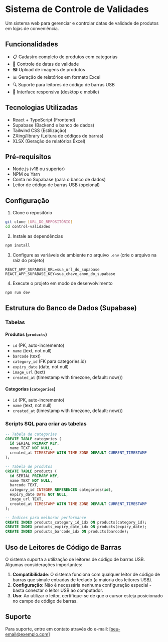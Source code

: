 # Sistema de Controle de Validades

Um sistema web para gerenciar e controlar datas de validade de produtos em lojas de conveniência.

## Funcionalidades

- 📋 Cadastro completo de produtos com categorias
- 📅 Controle de datas de validade
- 🖼️ Upload de imagens de produtos
- 📊 Geração de relatórios em formato Excel
- 🔍 Suporte para leitores de código de barras USB
- 📱 Interface responsiva (desktop e mobile)

## Tecnologias Utilizadas

- React + TypeScript (Frontend)
- Supabase (Backend e banco de dados)
- Tailwind CSS (Estilização)
- ZXing/library (Leitura de códigos de barras)
- XLSX (Geração de relatórios Excel)

## Pré-requisitos

- Node.js (v18 ou superior)
- NPM ou Yarn
- Conta no Supabase (para o banco de dados)
- Leitor de código de barras USB (opcional)

## Configuração

1. Clone o repositório
```bash
git clone [URL_DO_REPOSITÓRIO]
cd control-validades
```

2. Instale as dependências
```bash
npm install
```

3. Configure as variáveis de ambiente no arquivo `.env` (crie o arquivo na raiz do projeto)
```
REACT_APP_SUPABASE_URL=sua_url_do_supabase
REACT_APP_SUPABASE_KEY=sua_chave_anon_do_supabase
```

4. Execute o projeto em modo de desenvolvimento
```bash
npm run dev
```

## Estrutura do Banco de Dados (Supabase)

### Tabelas

#### Produtos (`products`)
- `id` (PK, auto-incremento)
- `name` (text, not null)
- `barcode` (text)
- `category_id` (FK para categories.id)
- `expiry_date` (date, not null)
- `image_url` (text)
- `created_at` (timestamp with timezone, default: now())

#### Categorias (`categories`)
- `id` (PK, auto-incremento)
- `name` (text, not null)
- `created_at` (timestamp with timezone, default: now())

### Scripts SQL para criar as tabelas

```sql
-- Tabela de categorias
CREATE TABLE categories (
  id SERIAL PRIMARY KEY,
  name TEXT NOT NULL,
  created_at TIMESTAMP WITH TIME ZONE DEFAULT CURRENT_TIMESTAMP
);

-- Tabela de produtos
CREATE TABLE products (
  id SERIAL PRIMARY KEY,
  name TEXT NOT NULL,
  barcode TEXT,
  category_id INTEGER REFERENCES categories(id),
  expiry_date DATE NOT NULL,
  image_url TEXT,
  created_at TIMESTAMP WITH TIME ZONE DEFAULT CURRENT_TIMESTAMP
);

-- Índices para melhorar performance
CREATE INDEX products_category_id_idx ON products(category_id);
CREATE INDEX products_expiry_date_idx ON products(expiry_date);
CREATE INDEX products_barcode_idx ON products(barcode);
```

## Uso de Leitores de Código de Barras

O sistema suporta a utilização de leitores de código de barras USB. Algumas considerações importantes:

1. **Compatibilidade**: O sistema funciona com qualquer leitor de código de barras que simule entradas de teclado (a maioria dos leitores USB).
2. **Configuração**: Não é necessária nenhuma configuração especial - basta conectar o leitor USB ao computador.
3. **Uso**: Ao utilizar o leitor, certifique-se de que o cursor esteja posicionado no campo de código de barras.

## Suporte

Para suporte, entre em contato através do e-mail: [seu-email@exemplo.com] 